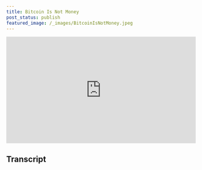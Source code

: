 ```yaml
---
title: Bitcoin Is Not Money
post_status: publish
featured_image: /_images/BitcoinIsNotMoney.jpeg
---
```


<div style="padding:56.25% 0 0 0;position:relative;"><iframe src="https://player.vimeo.com/video/844624554?badge=0&amp;autopause=0&amp;player_id=0&amp;app_id=58479" frameborder="0" allow="autoplay; fullscreen; picture-in-picture" allowfullscreen style="position:absolute;top:0;left:0;width:100%;height:100%;" title="050 Bitcoin Is Not Money"></iframe></div>

<div style="margin-bottom:30px;"></div>

## Transcript

